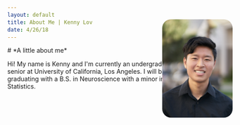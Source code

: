 ```yaml
---
layout: default
title: About Me | Kenny Lov
date: 4/26/18
---
```

<style> 
nav ul li:nth-child(2) a{
 color: #64c2ec; 
 text-decoration:underline;
 text-decoration-color:#64c2ec;
}
  
img#me{
  float: right; 
  margin:20px;
  width:160px;
  height:260x; 
  border-radius: 20px;
  position: fixed;
  right: 200px;
  top: 80px;
}
</style>



<p>
<img id = "me" src="linkedin pic.jpg">
</p>
# *A little about me*

<p style = "margin-right: 0px; width: 80%;">
Hi! My name is Kenny and I'm currently an undergraduate senior at University of California, Los Angeles. I will be graduating with a B.S. in Neuroscience with a minor in Statistics. <br><br>




<br><br><br>
  </p>
  
